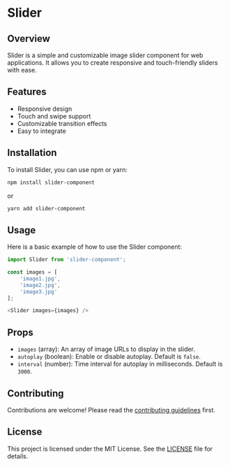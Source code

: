 # Slider

## Overview
Slider is a simple and customizable image slider component for web applications. It allows you to create responsive and touch-friendly sliders with ease.

## Features
- Responsive design
- Touch and swipe support
- Customizable transition effects
- Easy to integrate

## Installation
To install Slider, you can use npm or yarn:

```bash
npm install slider-component
```

or

```bash
yarn add slider-component
```

## Usage
Here is a basic example of how to use the Slider component:

```javascript
import Slider from 'slider-component';

const images = [
    'image1.jpg',
    'image2.jpg',
    'image3.jpg'
];

<Slider images={images} />
```

## Props
- `images` (array): An array of image URLs to display in the slider.
- `autoplay` (boolean): Enable or disable autoplay. Default is `false`.
- `interval` (number): Time interval for autoplay in milliseconds. Default is `3000`.

## Contributing
Contributions are welcome! Please read the [contributing guidelines](CONTRIBUTING.md) first.

## License
This project is licensed under the MIT License. See the [LICENSE](LICENSE) file for details.